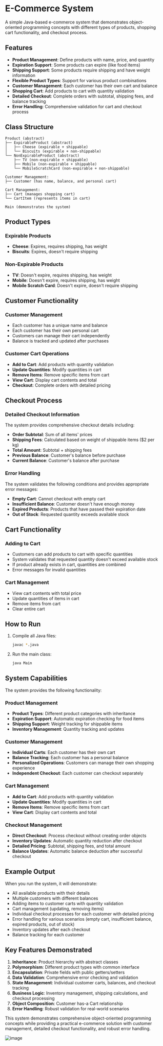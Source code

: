 # E-Commerce System

A simple Java-based e-commerce system that demonstrates object-oriented programming concepts with different types of products, shopping cart functionality, and checkout process.

## Features

- **Product Management**: Define products with name, price, and quantity
- **Expiration Support**: Some products can expire (like food items)
- **Shipping Support**: Some products require shipping and have weight information
- **Flexible Product Types**: Support for various product combinations
- **Customer Management**: Each customer has their own cart and balance
- **Shopping Cart**: Add products to cart with quantity validation
- **Detailed Checkout**: Complete orders with subtotal, shipping fees, and balance tracking
- **Error Handling**: Comprehensive validation for cart and checkout process

## Class Structure

```
Product (abstract)
├── ExpirableProduct (abstract)
│   ├── Cheese (expirable + shippable)
│   └── Biscuits (expirable + non-shippable)
└── NonExpirableProduct (abstract)
    ├── TV (non-expirable + shippable)
    ├── Mobile (non-expirable + shippable)
    └── MobileScratchCard (non-expirable + non-shippable)

Customer Management:
├── Customer (has name, balance, and personal cart)

Cart Management:
├── Cart (manages shopping cart)
└── CartItem (represents items in cart)

Main (demonstrates the system)
```

## Product Types

### Expirable Products
- **Cheese**: Expires, requires shipping, has weight
- **Biscuits**: Expires, doesn't require shipping

### Non-Expirable Products
- **TV**: Doesn't expire, requires shipping, has weight
- **Mobile**: Doesn't expire, requires shipping, has weight
- **Mobile Scratch Card**: Doesn't expire, doesn't require shipping

## Customer Functionality

### Customer Management
- Each customer has a unique name and balance
- Each customer has their own personal cart
- Customers can manage their cart independently
- Balance is tracked and updated after purchases

### Customer Cart Operations
- **Add to Cart**: Add products with quantity validation
- **Update Quantities**: Modify quantities in cart
- **Remove Items**: Remove specific items from cart
- **View Cart**: Display cart contents and total
- **Checkout**: Complete orders with detailed pricing

## Checkout Process

### Detailed Checkout Information
The system provides comprehensive checkout details including:
- **Order Subtotal**: Sum of all items' prices
- **Shipping Fees**: Calculated based on weight of shippable items ($2 per kg)
- **Total Amount**: Subtotal + shipping fees
- **Previous Balance**: Customer's balance before purchase
- **Current Balance**: Customer's balance after purchase

### Error Handling
The system validates the following conditions and provides appropriate error messages:
- **Empty Cart**: Cannot checkout with empty cart
- **Insufficient Balance**: Customer doesn't have enough money
- **Expired Products**: Products that have passed their expiration date
- **Out of Stock**: Requested quantity exceeds available stock

## Cart Functionality

### Adding to Cart
- Customers can add products to cart with specific quantities
- System validates that requested quantity doesn't exceed available stock
- If product already exists in cart, quantities are combined
- Error messages for invalid quantities

### Cart Management
- View cart contents with total price
- Update quantities of items in cart
- Remove items from cart
- Clear entire cart

## How to Run

1. Compile all Java files:
   ```bash
   javac *.java
   ```

2. Run the main class:
   ```bash
   java Main
   ```

## System Capabilities

The system provides the following functionality:

### Product Management
- **Product Types**: Different product categories with inheritance
- **Expiration Support**: Automatic expiration checking for food items
- **Shipping Support**: Weight tracking for shippable items
- **Inventory Management**: Quantity tracking and updates

### Customer Management
- **Individual Carts**: Each customer has their own cart
- **Balance Tracking**: Each customer has a personal balance
- **Personalized Operations**: Customers can manage their own shopping experience
- **Independent Checkout**: Each customer can checkout separately

### Cart Management
- **Add to Cart**: Add products with quantity validation
- **Update Quantities**: Modify quantities in cart
- **Remove Items**: Remove specific items from cart
- **View Cart**: Display cart contents and total

### Checkout Management
- **Direct Checkout**: Process checkout without creating order objects
- **Inventory Updates**: Automatic quantity reduction after checkout
- **Detailed Pricing**: Subtotal, shipping fees, and total amount
- **Balance Updates**: Automatic balance deduction after successful checkout

## Example Output

When you run the system, it will demonstrate:
- All available products with their details
- Multiple customers with different balances
- Adding items to customer carts with quantity validation
- Cart management (updating, removing items)
- Individual checkout processes for each customer with detailed pricing
- Error handling for various scenarios (empty cart, insufficient balance, expired products, out of stock)
- Inventory updates after each checkout
- Balance tracking for each customer

## Key Features Demonstrated

1. **Inheritance**: Product hierarchy with abstract classes
2. **Polymorphism**: Different product types with common interface
3. **Encapsulation**: Private fields with public getters/setters
4. **Data Validation**: Comprehensive error checking and validation
5. **State Management**: Individual customer carts, balances, and checkout tracking
6. **Business Logic**: Inventory management, shipping calculations, and checkout processing
7. **Object Composition**: Customer has-a Cart relationship
8. **Error Handling**: Robust validation for real-world scenarios

This system demonstrates comprehensive object-oriented programming concepts while providing a practical e-commerce solution with customer management, detailed checkout functionality, and robust error handling. 

![image](https://github.com/user-attachments/assets/a71dc4d8-d99a-4e00-899b-3041e5404b34)
